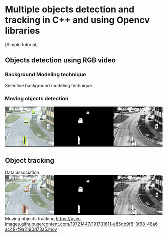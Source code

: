 #  Multiple objects detection and tracking  in C++ and using Opencv libraries<br> 
[Simple tutorial]


## Objects detection using RGB video
### Background Modeling technique
Selective background modeling technique
### Moving objects detection
![alt=moving object detection ](./ObjectDetection.png "Moving Objects Detection")
## Object tracking
Data association<br>
![alt=moving object tracking ](./ObjectTracking.png "Moving Objects Tracking")
Moving objects tracking
https://user-images.githubusercontent.com/19721447/191731611-a85db9f8-3f68-48a6-ac48-f9a2190d73a5.mov

